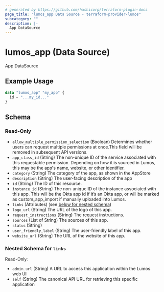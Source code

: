 ```yaml
---
# generated by https://github.com/hashicorp/terraform-plugin-docs
page_title: "lumos_app Data Source - terraform-provider-lumos"
subcategory: ""
description: |-
  App DataSource
---
```


# lumos_app (Data Source)

App DataSource

## Example Usage

```terraform
data "lumos_app" "my_app" {
  id = "...my_id..."
}
```

<!-- schema generated by tfplugindocs -->
## Schema

### Read-Only

- `allow_multiple_permission_selection` (Boolean) Determines whether users can request multiple permissions at once.This field will be removed in subsequent API versions.
- `app_class_id` (String) The non-unique ID of the service associated with this requestable permission. Depending on how it is sourced in Lumos, this may be the app's name, website, or other identifier.
- `category` (String) The category of the app, as shown in the AppStore
- `description` (String) The user-facing description of the app
- `id` (String) The ID of this resource.
- `instance_id` (String) The non-unique ID of the instance associated with this app. This will be the Okta app id if it’s an Okta app, or will be marked as custom_app_import if manually uploaded into Lumos.
- `links` (Attributes) (see [below for nested schema](#nestedatt--links))
- `logo_url` (String) The URL of the logo of this app.
- `request_instructions` (String) The request instructions.
- `sources` (List of String) The sources of this app.
- `status` (String)
- `user_friendly_label` (String) The user-friendly label of this app.
- `website_url` (String) The URL of the website of this app.

<a id="nestedatt--links"></a>
### Nested Schema for `links`

Read-Only:

- `admin_url` (String) A URL to access this application within the Lumos web UI
- `self` (String) The canonical API URL for retrieving this specific application
